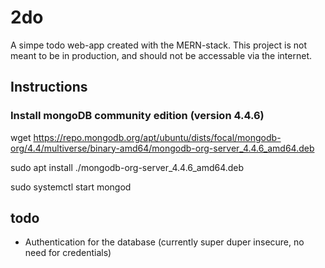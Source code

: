 # 2do
A simpe todo web-app created with the MERN-stack. This project is not meant to be in production, and should not be accessable via the internet.


## Instructions 

### Install mongoDB community edition (version 4.4.6)

wget https://repo.mongodb.org/apt/ubuntu/dists/focal/mongodb-org/4.4/multiverse/binary-amd64/mongodb-org-server_4.4.6_amd64.deb


sudo apt install ./mongodb-org-server_4.4.6_amd64.deb


sudo systemctl start mongod


## todo
- Authentication for the database (currently super duper insecure, no need for credentials)
